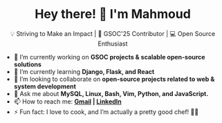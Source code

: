 <h1 align="center">Hey there! 👋 I'm Mahmoud</h1>

<p align="center">
💡 Striving to Make an Impact | 🚀 GSOC'25 Contributor | 💻 Open Source Enthusiast
</p>


- 🔭 I’m currently working on **GSOC projects & scalable open-source solutions**  
- 🌱 I’m currently learning **Django, Flask, and React**  
- 👯 I’m looking to collaborate on **open-source projects related to web & system development**  
- 💬 Ask me about **MySQL, Linux, Bash, Vim, Python, and JavaScript.**
- 📫 How to reach me: **[Gmail](mahmoudnasser1561@gmail.com) | [LinkedIn]([https://linkedin.com/in/your-profile](https://www.linkedin.com/in/mahmoud-nasser-123588197/))**
- ⚡ Fun fact: I love to cook, and I’m actually a pretty good chef! 🍳🔥
